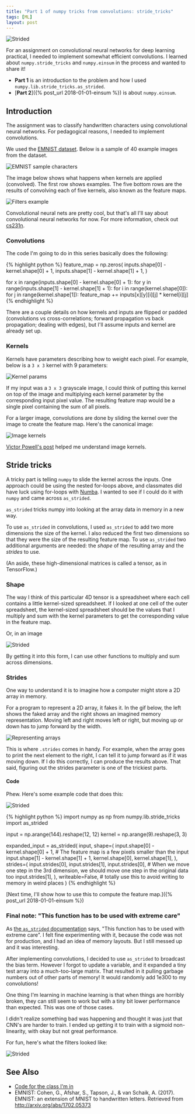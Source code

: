 ```yaml
---
title: "Part 1 of numpy tricks from convolutions: stride_tricks"
tags: [ML]
layout: post
---
```


![Strided](/assets/2017-12-31-strided.gif)

For an assignment on convolutional neural
networks for deep learning practical, I needed to implement somewhat efficient convolutions. I learned about
 `numpy.stride_tricks` and `numpy.einsum` in the process and wanted to share it!

 - **Part 1** is an introduction to the problem and how I used `numpy.lib.stride_tricks.as_strided`.
 - [**Part 2**]({% post_url 2018-01-01-einsum %}) is about `numpy.einsum`.

## Introduction

The assignment was to classify handwritten characters using convolutional neural networks. For pedagogical reasons, I needed to implement convolutions.

We used the [EMNIST dataset](#emnist). Below is a sample of 40 example images from the dataset.

![EMNIST sample characters](/assets/2017-12-31-eminst.png)

The image below shows what happens when kernels are applied (convolved). The first row shows examples. The five bottom rows are the results of convolving each of five kernels, also known as the feature maps.

![Filters example](/assets/2017-12-31-filters.png)

Convolutional neural nets are pretty cool, but that's all I'll say about convolutional neural networks for now. For more information, check out [cs231n](http://cs231n.github.io/convolutional-networks/).

### Convolutions

The code I'm going to do in this series basically does the following:

{% highlight python %}
feature_map = np.zeros(
    inputs.shape[0] - kernel.shape[0] + 1,
    inputs.shape[1] - kernel.shape[1] + 1,
)

for x in range(inputs.shape[0] - kernel.shape[0] + 1):
    for y in range(inputs.shape[1] - kernel.shape[1] + 1):
        for i in range(kernel.shape[0]):
            for j in range(kernel.shape[1]):
                feature_map += inputs[x][y][i][j] * kernel[i][j]
{% endhighlight %}

There are a couple details on how kernels and inputs are flipped or padded (convolutions vs cross-correlations; forward propagation vs back propagation; dealing with edges), but I'll assume inputs and kernel are already set up.

### Kernels

Kernels have parameters describing how to weight each pixel. For example, below is a `3 x 3` kernel with 9 parameters:

![Kernel params](/assets/2017-12-31-params.png)

If my input was a `3 x 3` grayscale image, I could think of putting this kernel on top of the image and multiplying each kernel parameter by the corresponding input pixel value. The resulting feature map would be a single pixel containing the sum of all pixels.

For a larger image, convolutions are done by sliding the kernel over the image to create the feature map. Here's the canonical image:

![Image kernels](/assets/2017-12-31-convolution.gif)


[Victor Powell's post](http://setosa.io/ev/image-kernels/) helped me understand image kernels.

## Stride tricks

A tricky part is telling `numpy` to slide the kernel across the inputs.
One approach could be using the nested for-loops above, and classmates did have luck using for-loops with [Numba](https://numba.pydata.org).
I wanted to see if I could do it with `numpy` and came across `as_strided`.

`as_strided` tricks numpy into looking at the array data in memory in a new way.

To use `as_strided` in convolutions, I used `as_strided` to add two more dimensions the size of the kernel.
I also reduced the first two dimensions so that they were the size of the resulting feature map. To use `as_strided`
two additional arguments are needed: the *shape* of the resulting array and the *strides* to use.

(An aside, these high-dimensional matrices is called a tensor, as in TensorFlow.)


### Shape

The way I think of this particular 4D tensor is a spreadsheet
where each cell contains a little kernel-sized spreadsheet. If I looked at one cell of the outer
spreadsheet, the kernel-sized spreadsheet should be the values that I multiply and sum with the kernel parameters to
get the corresponding value in the feature map.

Or, in an image

![Strided](/assets/2017-12-31-strided.gif)

By getting it into this form, I can use other functions to multiply and sum across dimensions.

### Strides

One way to understand it is to imagine how a computer might store a 2D array in memory.

For a program to represent a 2D array, it fakes it. In the gif below, the left shows the faked array and the right shows
an imagined memory representation.
Moving left and right moves left or right, but moving up or down has to jump forward by the width.

![Representing arrays](/assets/2017-12-31-strided-intro.gif)

This is where `.strides` comes in handy. For example, when the array goes to print the next element
to the right, I can tell it to jump forward as if it was moving down. If I do this correctly, I can
produce the results above. That said, figuring out the strides parameter is one of the trickiest parts.


#### Code

Phew. Here's some example code that does this:

![Strided](/assets/2017-12-31-result.png)

{% highlight python %}
import numpy as np
from numpy.lib.stride_tricks import as_strided


input = np.arange(144).reshape(12, 12)
kernel = np.arange(9).reshape(3, 3)

expanded_input = as_strided(
    input,
    shape=(
        input.shape[0] - kernel.shape[0] + 1,  # The feature map is a few pixels smaller than the input
        input.shape[1] - kernel.shape[1] + 1,
        kernel.shape[0],
        kernel.shape[1],
    ),
    strides=(
        input.strides[0],
        input.strides[1],
        input.strides[0],  # When we move one step in the 3rd dimension, we should move one step in the original data too
        input.strides[1],
    ),
    writeable=False,  # totally use this to avoid writing to memory in weird places
)
{% endhighlight %}


[Next time, I'll show how to use this to compute the feature map.]({% post_url 2018-01-01-einsum %})


### Final note: "This function has to be used with extreme care"

As [the `as_strided` documentation](https://docs.scipy.org/doc/numpy-1.13.0/reference/generated/numpy.lib.stride_tricks.as_strided.html) says, "This function has to be used with extreme care".
I felt fine experimenting with it, because the code was not for production, and I had an idea of memory layouts. But I still messed up and it was interesting.

After implementing convolutions, I decided to use `as_strided` to broadcast the bias term. However I forgot to update a variable, and it expanded a tiny test array into a much-too-large matrix. That resulted in it pulling garbage numbers out of other parts of memory! It would randomly add 1e300 to my convolutions!

One thing I'm learning in machine learning is that when things are horribly broken, they can still seem to work but with a tiny bit lower performance than expected. This was one of those cases.

I didn't realize something bad was happening and thought it was just that CNN's are harder to train. I ended up getting it to train with a sigmoid non-linearity, with okay but not great performance.

For fun, here's what the filters looked like:

![Strided](/assets/2017-12-31-bad-filters.png)

## See Also

 - [Code for the class I'm in](https://github.com/CSTR-Edinburgh/mlpractical)
 - <a name="emnist">EMNIST</a>: Cohen, G., Afshar, S., Tapson, J., & van Schaik, A. (2017). EMNIST: an extension of MNIST to handwritten letters. Retrieved from http://arxiv.org/abs/1702.05373
